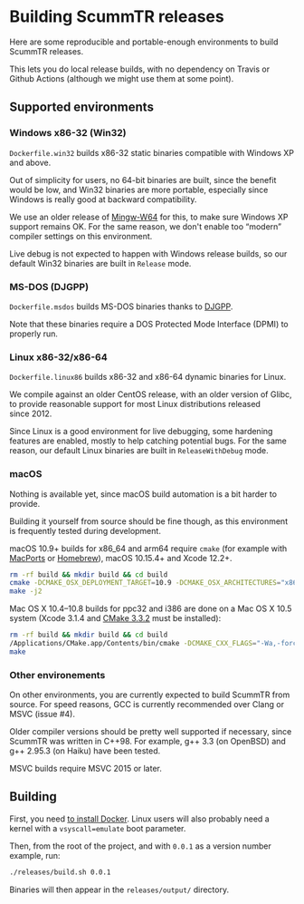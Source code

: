 # Building ScummTR releases

Here are some reproducible and portable-enough environments to build ScummTR releases.

This lets you do local release builds, with no dependency on Travis or Github Actions (although we might use them at some point).

## Supported environments

### Windows x86-32 (Win32)

`Dockerfile.win32` builds x86-32 static binaries compatible with Windows XP and above.

Out of simplicity for users, no 64-bit binaries are built, since the benefit would be low, and Win32 binaries are more portable, especially since Windows is really good at backward compatibility.

We use an older release of [Mingw-W64](http://mingw-w64.org) for this, to make sure Windows XP support remains OK. For the same reason, we don't enable too “modern” compiler settings on this environment.

Live debug is not expected to happen with Windows release builds, so our default Win32 binaries are built in `Release` mode.

### MS-DOS (DJGPP)

`Dockerfile.msdos` builds MS-DOS binaries thanks to [DJGPP](http://www.delorie.com/djgpp/).

Note that these binaries require a DOS Protected Mode Interface (DPMI) to properly run.

### Linux x86-32/x86-64

`Dockerfile.linux86` builds x86-32 and x86-64 dynamic binaries for Linux.

We compile against an older CentOS release, with an older version of Glibc, to provide reasonable support for most Linux distributions released since 2012.

Since Linux is a good environment for live debugging, some hardening features are enabled, mostly to help catching potential bugs. For the same reason, our default Linux binaries are built in `ReleaseWithDebug` mode.

### macOS

Nothing is available yet, since macOS build automation is a bit harder to provide.

Building it yourself from source should be fine though, as this environment is frequently tested during development.

macOS 10.9+ builds for x86\_64 and arm64 require `cmake` (for example with [MacPorts](https://www.macports.org/install.php) or [Homebrew](https://brew.sh)), macOS 10.15.4+ and Xcode 12.2+.

```sh
rm -rf build && mkdir build && cd build
cmake -DCMAKE_OSX_DEPLOYMENT_TARGET=10.9 -DCMAKE_OSX_ARCHITECTURES="x86_64;arm64" ..
make -j2
```

Mac OS X 10.4–10.8 builds for ppc32 and i386 are done on a Mac OS X 10.5 system (Xcode 3.1.4 and [CMake 3.3.2](https://cmake.org/files/v3.3/cmake-3.3.2-Darwin-universal.dmg) must be installed):

```sh
rm -rf build && mkdir build && cd build
/Applications/CMake.app/Contents/bin/cmake -DCMAKE_CXX_FLAGS="-Wa,-force_cpusubtype_ALL" -DCMAKE_OSX_DEPLOYMENT_TARGET=10.4 -DCMAKE_OSX_ARCHITECTURES="ppc;i386" -DCOMPILER_SUPPORTS_HARDENING_FLAGS=0 ..
make
```

### Other environements

On other environments, you are currently expected to build ScummTR from source. For speed reasons, GCC is currently recommended over Clang or MSVC (issue #4).

Older compiler versions should be pretty well supported if necessary, since ScummTR was written in C++98. For example, g++ 3.3 (on OpenBSD) and g++ 2.95.3 (on Haiku) have been tested.

MSVC builds require MSVC 2015 or later.

## Building

First, you need [to install Docker](https://docs.docker.com/get-docker/). Linux users will also probably need a kernel with a `vsyscall=emulate` boot parameter.

Then, from the root of the project, and with `0.0.1` as a version number example, run:

```sh
./releases/build.sh 0.0.1
```

Binaries will then appear in the `releases/output/` directory.
